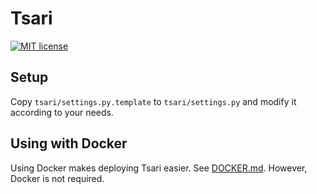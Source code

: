 # Tsari

[![MIT license](https://img.shields.io/badge/License-MIT-blue.svg)](https://lbesson.mit-license.org/)

## Setup

Copy `tsari/settings.py.template` to `tsari/settings.py` and modify it according to your needs.

## Using with Docker

Using Docker makes deploying Tsari easier. See [DOCKER.md][1]. However, Docker is not required.

[1]: https://github.com/iqqmut/tsari/blob/master/DOCKER.md
